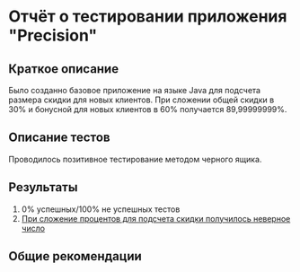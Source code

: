 # Отчёт о тестировании приложения "Precision"

## Краткое описание

Было созданно базовое приложение на языке Java для подсчета размера скидки для новых клиентов.
При сложении общей скидки в 30% и бонусной для новых клиентов в 60% получается 89,99999999%.

## Описание тестов

Проводилось позитивное тестирование методом черного ящика.

## Результаты

1. 0% успешных/100% не успешных тестов
2. [При сложение процентов для подсчета скидки получилось неверное число](https://github.com/DmitrievDA97/Java_homework_1.2.2/issues/1)

## Общие рекомендации

